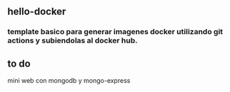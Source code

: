 ## hello-docker

### template basico para generar imagenes docker utilizando git actions y subiendolas al docker hub.

## to do

mini web con mongodb y mongo-express
